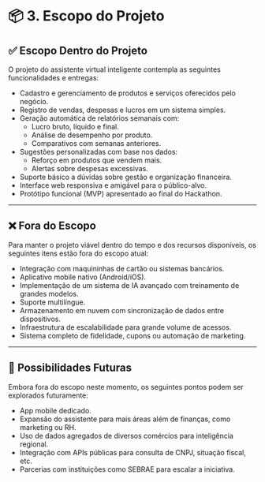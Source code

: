 # 📦 3. Escopo do Projeto

## ✅ Escopo Dentro do Projeto

O projeto do assistente virtual inteligente contempla as seguintes funcionalidades e entregas:

- Cadastro e gerenciamento de produtos e serviços oferecidos pelo negócio.
- Registro de vendas, despesas e lucros em um sistema simples.
- Geração automática de relatórios semanais com:
  - Lucro bruto, líquido e final.
  - Análise de desempenho por produto.
  - Comparativos com semanas anteriores.
- Sugestões personalizadas com base nos dados:
  - Reforço em produtos que vendem mais.
  - Alertas sobre despesas excessivas.
- Suporte básico a dúvidas sobre gestão e organização financeira.
- Interface web responsiva e amigável para o público-alvo.
- Protótipo funcional (MVP) apresentado ao final do Hackathon.

---

## ❌ Fora do Escopo

Para manter o projeto viável dentro do tempo e dos recursos disponíveis, os seguintes itens estão fora do escopo atual:

- Integração com maquininhas de cartão ou sistemas bancários.
- Aplicativo mobile nativo (Android/iOS).
- Implementação de um sistema de IA avançado com treinamento de grandes modelos.
- Suporte multilíngue.
- Armazenamento em nuvem com sincronização de dados entre dispositivos.
- Infraestrutura de escalabilidade para grande volume de acessos.
- Sistema completo de fidelidade, cupons ou automação de marketing.

---

## 🔄 Possibilidades Futuras

Embora fora do escopo neste momento, os seguintes pontos podem ser explorados futuramente:

- App mobile dedicado.
- Expansão do assistente para mais áreas além de finanças, como marketing ou RH.
- Uso de dados agregados de diversos comércios para inteligência regional.
- Integração com APIs públicas para consulta de CNPJ, situação fiscal, etc.
- Parcerias com instituições como SEBRAE para escalar a iniciativa.

